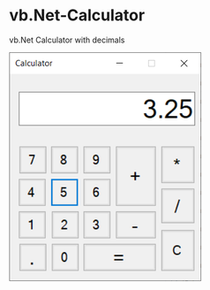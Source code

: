# vb.Net-Calculator
vb.Net Calculator with decimals

![calculator](/screenshots/calculator.png?raw=true "Calculator")
